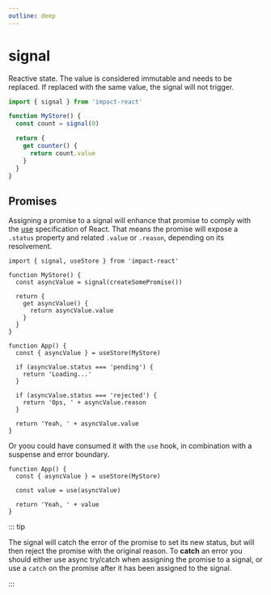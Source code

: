```yaml
---
outline: deep
---
```


# signal

Reactive state. The value is considered immutable and needs to be replaced. If replaced with the same value, the signal will not trigger.

```ts
import { signal } from 'impact-react'

function MyStore() {
  const count = signal(0)

  return {
    get counter() {
      return count.value
    }
  }
}
```

## Promises

Assigning a promise to a signal will enhance that promise to comply with the [use]() specification of React. That means the promise will expose a `.status` property and related `.value` or `.reason`, depending on its resolvement.

```tsx
import { signal, useStore } from 'impact-react'

function MyStore() {
  const asyncValue = signal(createSomePromise())

  return {
    get asyncValue() {
      return asyncValue.value
    }
  }
}

function App() {
  const { asyncValue } = useStore(MyStore)

  if (asyncValue.status === 'pending') {
    return 'Loading...'
  }

  if (asyncValue.status === 'rejected') {
    return 'Ops, ' + asyncValue.reason
  }

  return 'Yeah, ' + asyncValue.value
}
```

Or yoou could have consumed it with the `use` hook, in combination with a suspense and error boundary.

```tsx
function App() {
  const { asyncValue } = useStore(MyStore)

  const value = use(asyncValue)

  return 'Yeah, ' + value
}
```

::: tip

The signal will catch the error of the promise to set its new status, but will then reject the promise with the original reason. To **catch** an error you should either use async try/catch when assigning the promise to a signal, or use a `catch` on the promise after it has been assigned to the signal.

:::